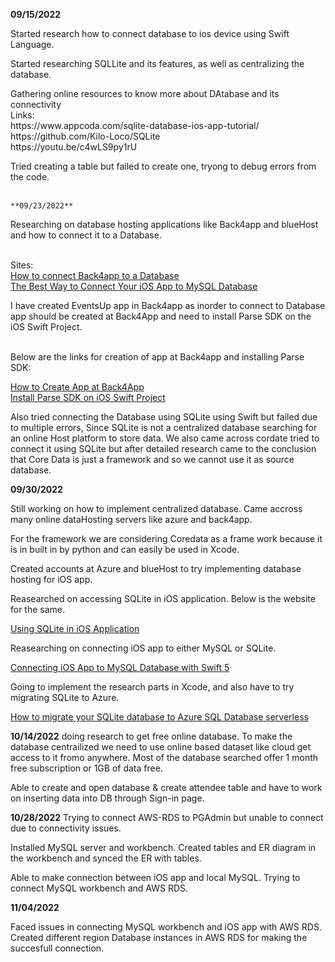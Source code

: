   **09/15/2022**
<p>Started research how to connect database to ios device using Swift Language.

<p>Started researching SQLLite and its features, as well as centralizing the database.</p>

<p> Gathering online resources to know more about DAtabase and its connectivity<br>
  Links:<br>
  https://www.appcoda.com/sqlite-database-ios-app-tutorial/ <br>
  https://github.com/Kilo-Loco/SQLite<br>
  https://youtu.be/c4wLS9py1rU
 
  <p> Tried creating a table but failed to create one, tryong to debug errors from the code.
   <br>
    <br>
    
    **09/23/2022**
  <p>Researching on database hosting applications like Back4app and blueHost and how to connect it to a Database.</p><br>
  Sites:<br>
  <a href="https://www.back4app.com/docs/database-hub/connect">How to connect Back4app to a Database</a><br>
  <a href="https://codewithchris.com/iphone-app-connect-to-mysql-database/">The Best Way to Connect Your iOS App to MySQL Database</a><br>

  <p>I have created EventsUp app in Back4app as inorder to connect to Database app should be created at Back4App and need to install Parse SDK on the iOS Swift Project.</p><br>
  Below are the links for creation of app at Back4app and installing Parse SDK:<br>

  <a href="https://www.back4app.com/docs/get-started/new-parse-app">How to Create App at Back4App</a><br>
  <a href="https://www.back4app.com/docs/ios/parse-swift-sdk">Install Parse SDK on iOS Swift Project</a><br>
  
  <p> Also tried connecting the Database using SQLite using Swift but failed due to multiple errors, Since SQLite is not a centralized database searching for an online Host platform to store data. We also came across cordate tried to connect it using SQLite but after detailed research came to the conclusion that Core Data is just a framework and so we cannot use it as source database.</p>  

**09/30/2022**
<p> Still working on how to implement centralized database. Came accross many online dataHosting servers like azure and back4app.
 <p> For the framework we are considering Coredata as a frame work because it is in built in by python and can easily be used in Xcode.
  
<p> Created accounts at Azure and blueHost to try implementing database hosting for iOS app.<br>

<p>Reasearched on accessing SQLite in iOS application. Below is the website for the same.

<a href="https://www.simplifiedios.net/swift-sqlite-tutorial/">Using SQLite in iOS Application</a><br>

Reasearching on connecting iOS app to either MySQL or SQLite.

<a href="https://medium.com/@joseortizcosta/connecting-ios-app-to-mysql-database-with-swift-5-using-protocol-delegation-and-mvc-architectural-259dc32fcc4b">Connecting iOS App to MySQL Database with Swift 5</a><br>

<p>Going to implement the research parts in Xcode, and also have to try migrating SQLite to Azure.</p>

<a href="https://learn.microsoft.com/en-us/azure/azure-sql/database/migrate-sqlite-db-to-azure-sql-serverless-offline-tutorial?view=azuresql">How to migrate your SQLite database to Azure SQL Database serverless</a><br>


**10/14/2022**
doing research to get free online database. To make the database centrailized we need to use online based dataset like cloud get access to it fromo anywhere. Most of the database searched offer 1 month free subscription or 1GB of data free. 

<p>Able to create and open database & create attendee table and have to work on inserting data into DB through Sign-in page.<p>
 
 **10/28/2022**
 Trying to connect AWS-RDS to PGAdmin but unable to connect due to connectivity issues.

 <p>Installed MySQL server and workbench. Created tables and ER diagram in the workbench and synced the ER with tables.<p>
 <p>Able to make connection between iOS app and local MySQL. Trying to connect MySQL workbench and AWS RDS.<p>

 **11/04/2022**
 <p>Faced issues in connecting MySQL workbench and iOS app with AWS RDS. Created different region Database instances in AWS RDS for making the succesfull connection.<p>